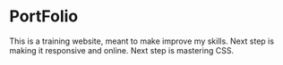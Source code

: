 # PortFolio

This is a training website, meant to make improve my skills.
Next step is making it responsive and online.
Next step is mastering CSS.
